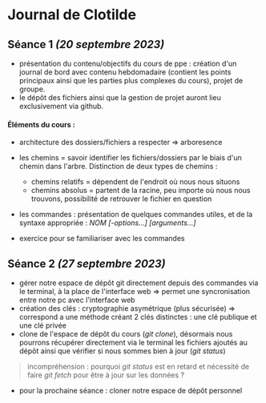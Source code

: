 # Journal de Clotilde
## Séance 1 _(20 septembre 2023)_

+ présentation du contenu/objectifs du cours de ppe : création d'un journal de bord avec contenu hebdomadaire (contient les points principaux ainsi que les parties plus complexes du cours), projet de groupe.
+ le dépôt des fichiers ainsi que la gestion de projet auront lieu exclusivement via github.

#### Éléments du cours :
+ architecture des dossiers/fichiers a respecter => arboresence
+ les chemins = savoir identifier les fichiers/dossiers par le biais d'un chemin dans l'arbre.
  Distinction de deux types de chemins :
  - chemins relatifs = dépendent de l'endroit où nous nous situons
  - chemins absolus = partent de la racine, peu importe où nous nous trouvons, possibilité de retrouver le fichier en question

+ les commandes : présentation de quelques commandes utiles, et de la syntaxe appropriée : _NOM [-options...] [arguments...]_
+ exercice pour se familiariser avec les commandes


## Séance 2 _(27 septembre 2023)_

+ gérer notre espace de dépôt git directement depuis des commandes via le terminal, à la place de l'interface web => permet une syncronisation entre notre pc avec l'interface web
+ création des clés : cryptographie asymétrique (plus sécurisée) => correspond a une méthode créant 2 clés distinctes : une clé publique et une clé privée
+ clone de l'espace de dépôt du cours (_git clone_), désormais nous pourrons récupérer directement via le terminal les fichiers ajoutés au dépôt ainsi que vérifier si nous sommes bien à jour (_git status_)
  
> incompréhension : pourquoi _git status_ est en retard et nécessité de faire _git fetch_ pour être à jour sur les données ?
    
+ pour la prochaine séance : cloner notre espace de dépôt personnel
